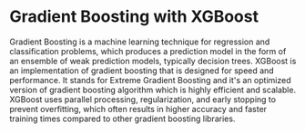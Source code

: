 # Gradient Boosting with XGBoost

Gradient Boosting is a machine learning technique for regression and classification problems, which produces a prediction model in the form of an ensemble of weak prediction models, typically decision trees. XGBoost is an implementation of gradient boosting that is designed for speed and performance. It stands for Extreme Gradient Boosting and it's an optimized version of gradient boosting algorithm which is highly efficient and scalable. XGBoost uses parallel processing, regularization, and early stopping to prevent overfitting, which often results in higher accuracy and faster training times compared to other gradient boosting libraries.


